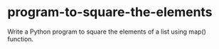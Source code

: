 # program-to-square-the-elements
Write a Python program to square the elements of a list using map() function.
